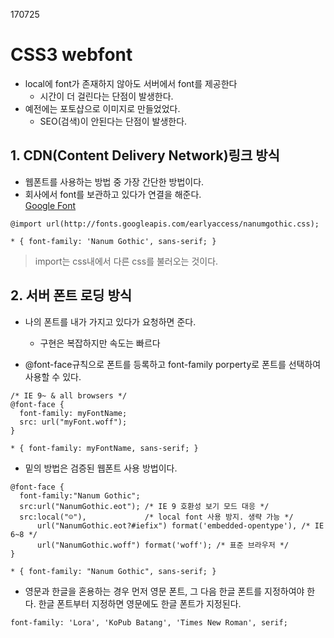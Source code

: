 170725

# CSS3 webfont
- local에 font가 존재하지 않아도 서버에서 font를 제공한다
  - 시간이 더 걸린다는 단점이 발생한다.
- 예전에는 포토샵으로 이미지로 만들었었다.
  - SEO(검색)이 안된다는 단점이 발생한다.

## 1. CDN(Content Delivery Network)링크 방식
- 웹폰트를 사용하는 방법 중 가장 간단한 방법이다.
- 회사에서 font를 보관하고 있다가 연결을 해준다.  
[Google Font](https://fonts.google.com/)

```
@import url(http://fonts.googleapis.com/earlyaccess/nanumgothic.css);

* { font-family: 'Nanum Gothic', sans-serif; }
```

> import는 css내에서 다른 css를 불러오는 것이다.

## 2. 서버 폰트 로딩 방식
- 나의 폰트를 내가 가지고 있다가 요청하면 준다.
  - 구현은 복잡하지만 속도는 빠르다

- @font-face규칙으로 폰트를 등록하고 font-family porperty로 폰트를 선택하여 사용할 수 있다.

```
/* IE 9~ & all browsers */
@font-face {
  font-family: myFontName;
  src: url("myFont.woff");
}

* { font-family: myFontName, sans-serif; }
```

- 밑의 방법은 검증된 웹폰트 사용 방법이다.
```
@font-face {
  font-family:"Nanum Gothic";
  src:url("NanumGothic.eot"); /* IE 9 호환성 보기 모드 대응 */
  src:local("☺"),             /* local font 사용 방지. 생략 가능 */
      url("NanumGothic.eot?#iefix") format('embedded-opentype'), /* IE 6~8 */
      url("NanumGothic.woff") format('woff'); /* 표준 브라우저 */
}

* { font-family: "Nanum Gothic", sans-serif; }
```
- 영문과 한글을 혼용하는 경우 먼저 영문 폰트, 그 다음 한글 폰트를 지정하여야 한다. 한글 폰트부터 지정하면 영문에도 한글 폰트가 지정된다.

```
font-family: 'Lora', 'KoPub Batang', 'Times New Roman', serif;
```